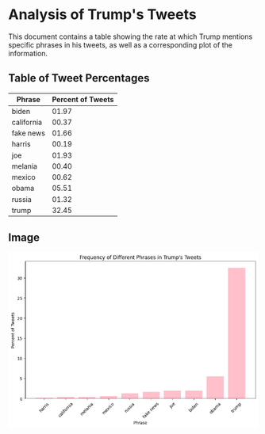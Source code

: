 # Analysis of Trump's Tweets


This document contains a table showing the rate at which Trump mentions specific phrases in his tweets, as well as a corresponding plot of the information.


## Table of Tweet Percentages
| Phrase           | Percent of Tweets |
| ---------------- | ----------------- |
|            biden | 01.97             |
|       california | 00.37             |
|        fake news | 01.66             |
|           harris | 00.19             |
|              joe | 01.93             |
|          melania | 00.40             |
|           mexico | 00.62             |
|            obama | 05.51             |
|           russia | 01.32             |
|            trump | 32.45             |

## Image
![Tweet Percentage Image](topic07/lab_tweets_figure.png)

